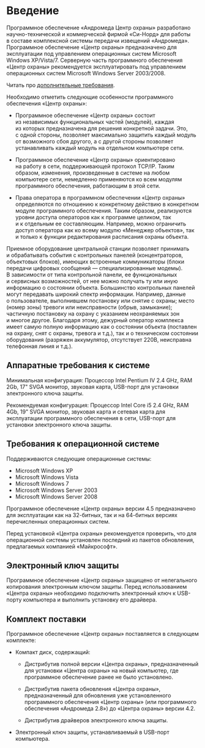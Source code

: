 
# Введение

Программное обеспечение «Андромеда Центр охраны» разработано научно-технической и коммерческой фирмой «Си-Норд» для работы в составе комплексной системы передачи извещений «Андромеда». Программное обеспечение «Центр охраны» предназначено для эксплуатации под управлением операционных систем Microsoft Windows XP/Vista/7. Серверную часть программного обеспечения «Центр охраны» рекомендуется эксплуатировать под управлением операционных систем Microsoft Windows Server 2003/2008.

Читать про [дополнительные требования](#foo).

Необходимо отметить следующие особенности программного обеспечения «Центр охраны»:

* Программное обеспечение «Центр охраны» состоит из независимых функциональных частей (модулей), каждая из которых предназначена для решения конкретной задачи. Это, с одной стороны, позволяет максимально защитить каждый модуль от возможного сбоя другого, а с другой стороны позволяет устанавливать каждый модуль на отдельном компьютере сети.

* Программное обеспечение «Центр охраны» ориентировано на работу в сети, поддерживающей протокол TCP/IP. Таким образом, изменения, произведенные в системе на любом компьютере сети, немедленно применяются ко всем модулям программного обеспечения, работающим в этой сети.

* Права оператора в программном обеспечении «Центр охраны» определяются по отношению к конкретному действию в конкретном модуле программного обеспечения. Таким образом, реализуются уровни доступа операторов как к программе целиком, так и к отдельным ее составляющим. Например, можно ограничить доступ оператора как ко всему модулю «Менеджер объектов», так и только к функции редактирования расписания охраны объекта.

Приемное оборудование центральной станции позволяет принимать и обрабатывать события с контрольных панелей (концентраторов, объектовых блоков), имеющих встроенные коммуникаторы (блоки передачи цифровых сообщений — специализированные модемы). В зависимости от типа контрольной панели, ее функциональных и сервисных возможностей, от нее можно получать ту или иную информацию о состоянии объекта. Большинство контрольных панелей могут передавать широкий спектр информации. Например, данные о пользователе, выполнившем постановку или снятие с охраны; место (номер зоны) тревоги или неисправности (обрыв, замыкание); частичную постановку на охрану с указанием неохраняемых зон и многое другое. Благодаря этому, дежурный оператор комплекса имеет самую полную информацию как о состоянии объекта (поставлен на охрану, снят с охраны, тревога и т.д.), так и о техническом состоянии оборудования (разряжен аккумулятор, отсутствует 220В, неисправна телефонная линия и т.д.).

## Аппаратные требования к системе

Минимальная конфигурация: Процессор Intel Pentium IV 2.4 GHz, RAM 2Gb, 17\" SVGA монитор, звуковая карта, USB-порт для установки электронного ключа защиты.

Рекомендуемая конфигурация: Процессор Intel Core i5 2.4 GHz, RAM 4Gb, 19\" SVGA монитор, звуковая карта и сетевая карта для эксплуатации программного обеспечения в сети, USB-порт для установки электронного ключа защиты.

## Требования к операционной системе

Поддерживаются следующие операционные системы:

* Microsoft Windows XP
* Microsoft Windows Vista
* Microsoft Windows 7
* Microsoft Windows Server 2003
* Microsoft Windows Server 2008

Программное обеспечение «Центр охраны» версии 4.5 предназначено для эксплуатации как на 32-битных, так и на 64-битных версиях перечисленных операционных систем.

Перед установкой «Центра охраны» рекомендуется проверить, что для операционной системы установлен последний из пакетов обновления, предлагаемых компанией «Майкрософт».

## Электронный ключ защиты
Программное обеспечение «Центр охраны» защищено от нелегального копирования электронным ключом защиты. Перед использованием «Центра охраны» необходимо подключить электронный ключ к USB-порту компьютера и выполнить установку его драйвера.

## Комплект поставки
Программное обеспечение «Центр охраны» поставляется в следующем комплекте:

* Компакт диск, содержащий:

	* Дистрибутив полной версии «Центра охраны», предназначенный для установки «Центра охраны» на новый компьютер, где программное обеспечение ранее не было установлено.

	* Дистрибутив пакета обновления «Центра охраны», предназначенный для обновления уже установленного программного обеспечения «Центр охраны» (или программного обеспечения «Андромеда 2.8») до «Центра охраны» версии 4.2.

	* Дистрибутив драйверов электронного ключа защиты.

* Электронный ключ защиты, устанавливаемый в USB-порт компьютера.

